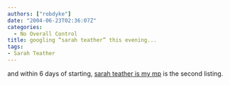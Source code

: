 ```yaml
---
authors: ["robdyke"]
date: "2004-06-23T02:36:07Z"
categories:
  - No Overall Control
title: googling “sarah teather” this evening...
tags:
- Sarah Teather
---
```

and within 6 days of starting, [sarah teather is my mp](http://sarah-teather-mp.blogspot.com) is the second listing.